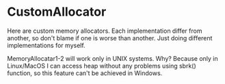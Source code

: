 # CustomAllocator
Here are custom memory allocators.
Each implementation differ from another, so don't blame if one is worse than another.
Just doing different implementations for myself.

MemoryAllocatar1-2 will work only in UNIX systems. Why? Because only in Linux/MacOS I can access heap without any problems using sbrk() function, so this feature can't be achieved in Windows.
